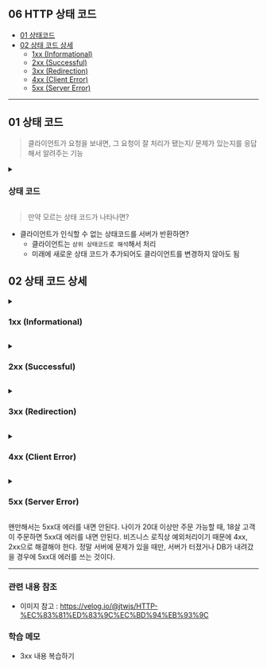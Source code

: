 ## 06 HTTP 상태 코드 ##
- [01 상태코드](#1)
- [02 상태 코드 상세](#2)
    - [1xx (Informational)](#2-1)
    - [2xx (Successful)](#2-2)
    - [3xx (Redirection)](#2-3)
    - [4xx (Client Error)](#2-4)
    - [5xx (Server Error)](#2-5)

---

<a name="1"></a>
## 01 상태 코드 ##

> 클라이언트가 요청을 보내면, 그 요청이 잘 처리가 됐는지/ 문제가 있는지를 응답해서 알려주는 기능

<details>
  <summary>
    <h3> 상태 코드 </h3>
  </summary>

- ``` 1xx (Informational) ```: 요청이 수신되어 처리 중(거이 사용되지 않음)
- ``` 2xx (Successful) ``` : 요청 정상 처리
- ``` 3xx (Redirection) ```: 요청을 완료하려면 추가 행동이 필요
- ``` 4xx (Client Error) ```: 클라이언트 오류, 잘못된 문법등으로 서버가 요청을 수행할 수 없음
- ``` 5xx (Server Error) ```: 서버 오류, 서버가 정상 요청을 처리하지 못함

</details>

> 만약 모르는 상태 코드가 나타나면?
- 클라이언트가 인식할 수 없는 상태코드를 서버가 반환하면?
    - 클라이언트는 ```상위 상태코드로 해석```해서 처리
    - 미래에 새로운 상태 코드가 추가되어도 클라이언트를 변경하지 않아도 됨

<a name="2"></a>
## 02 상태 코드 상세 ##

<a name="2-1"></a>
<details>
  <summary>
    <h3> 1xx (Informational) </h3>
  </summary>

- 요청이 서버에 수신되어 처리 중
- 이는 잘 사용되지 않는다

</details>

<a name="2-2"></a>
<details>
  <summary>
    <h3> 2xx (Successful) </h3>
  </summary>

- 성공
- 클라이언트에서 보낸 무언가가 잘 해결이 되었구나

```
- 200 OK
- 201 Creted
- 202 Accepted
- 204 No Content
```

- ```201 Creted```
    - 생성된 리소스는 응답의 Location 헤더 필드로 식별
    - ```Location: members/100```
- ```202 Accepted```
    - 요청이 접수되었으나 처리가 완료되지 않았음
    - 예) 요청 접수 후 서버에서는 1시간 있다가 배치를 하는 경우
- ```204 No Content```
    - 서버가 요청을 성공적으로 수행했지만, 응답 페이로드 본문에 보낼 데이터가 없음
    - 예) 웹 문서 편집기에서 save 버튼
    - save 버튼의 결과로 아무 내용이 없어도 된다
    - 결과 내용이 없어도 204 메시지(2xx)만으로 성공을 인식할 수 있다

</details>

<a name="2-3"></a>
<details>
  <summary>
    <h3> 3xx (Redirection) </h3>
  </summary>

> 요청을 완료하기 위해 유저 에이전트의 추가 조치 필요

```
- 300 Multiple Choices
- 301 Moved Permanently
- 302 Found
- 303 See Other
- 304 Not Modifiled
- 307 Temporary Redirect
- 308 Permanent Redirect
```

>
**"리다이렉션"은 무엇인가?**
- 웹 브라우저에는 3xx 응답의 결과에 Location 헤더가 있으면, 
- Location 위치로 자동 이동(리다이렉트)

<리다이렉션 종류>
- **영구 리다이렉션**
    - 특정 리소스의 URI가 영구적으로 이동
    - /members -> /users
    - /event  -> /new-event
- **일시 리다이렉션**
    - 일시적인 변경
    - 주문 완료 후 주문 내역 화면으로 이동
    - PGR: Post/Redirect/Get
- **특수 리다이렉션**
    - 결과 대신 캐시를 사용
>

- ```영구 리다이렉션```
    - 301, 308
    - 리소스 URL를 사용하지 않는다. 검색엔진 등에서도 변경 인지
    - **301 Moved Permanently**
        - 리다이렉트시 요청 메서드가 GET으로 변하고, 분문이 제거 될 수 있음(MAY)
    - **308 Permanent Redirect**
        - 301과 기능은 같음
        - 리다이렉트시 요청 메서드와 본문 유지(처음 POST를 보내면 리다이렉트)
- ```일시 리다이렉션``` 
    - 302, 307, 303
    - 리소스 URI가 일시적으로 변경
    - 영구적인 리다이렉션과 다르게 리다이렉션 됐다고 바꾸면 안된다. 
    - 다음에 어떻게 될지 모르기에 들어오는데로 받아야 한다.
    - 따라서 검색 엔진 등에서 URL을 변경하면 안된다.(실무에서 많이 사용)
    - **302 Found**
        - 리다이렉트시 요청 메서드가 GET으로 변하고, 분문이 제거 될 수 있음(MAY)
            - 영구 리다이렉션과 상황이 똑같다.
            - 처음에 스팩을 만들 때, 디테일하게 스팩이 안 적혀있다보니 브라우저에서 POST로 보내면 전부 GET으로 바꿔서 다시 리다이렉트를 하게 만들어서 307과 303이 나온 것이다.
    - **307 Temporary Redirect**
        - 302와 기능은 같음
        - 리다이렉트시 요청 [메서드]와 [본문] 유지(메서드를 변경하면 안된다. MUST NOT)
            - 예) POST는 POST, GET은 GET
    - **303 See Other**
        - 302와 기능은 같음
        - 리다이렉트시 요청 메서드가 GET으로 변경(명확하게 GET으로 변경)
> 302, 307, 303 모두 [GET으로 변경]한다. 하지만 실무에서 대부분 "302"를 사용한다.
- ```특수 리다이렉션``` 

---
```
<일시적인 리다이렉션 - 예시> 
    PGR: Post/Redirect/Get 
        - POST로 주문 후에 웹 브라우저를 새로고침하면?
            - 새로고침은 [다시 요청]! "중복 주문" 될 수 있다!
        - [해결방법]
            - PRG 사용 전 : 
            클라이언트에서 "URL: /order" POST 요청을 보내면
            서버에서 해당 DB에서 주문데이터를 저장하고 처리
            서버에서 응답을 내려준다 "HTTP/1.1 200 OK"
            ‼️ 이 때 "새로고침"하면 위의 패턴이 그대로 돌면서 중복 주문!
            - PRG 사용 :
            * 이 문제는 서버에서 막아주는 방법도 있지만 클라이언트에서도 방지할 수 있다(클라이언트에서 방지하는 것이 사용자 경험으로는 더 좋다)
            1) POST로 주문 후에 주문 결과 화면을 GET 메서드로 리다이렉트
            2) 새로고침 해도 결과 화면을 GET으로 조회
            3) 중복 주문 대신에 결과 화면만 GET으로 다시 요청
```
> 이미 URL이 POST > GET으로 리다이렉트 됨. 결과 화면이 GET이니까 새로고침 해도 GET이 나오는 것이다. 결론적으로 결과화면만 보여주는 것이다.

![스크린샷 2022-05-31 오후 1 54 49](https://user-images.githubusercontent.com/96563289/171095690-c4de8f32-6cbf-4690-a075-7cc142f88bea.png)

</details>

<a name="2-4"></a>
<details>
  <summary>
    <h3> 4xx (Client Error) </h3>
  </summary>

- 클라이언트 오류
- 클라이언트 요청에 잘못된 문법 등으로 서버가 요청을 수행할 수 없음
- ‼️ 클라이언트가 이미 잘못된 요청, 데이터를 보내고 있기 때문에 똑같은 재시도는 실패함

- **400 Bad Request**
- **클라이언트가 잘못된 요청을 해서 서버가 요청을 처리할 수 없음**
    - 요청 구문, 메시지 등 오류
    - 클라이언트는 요청 내용을 다시 검토하고 보내야 한다
    - 예) 요청 파라미터가 잘못되거나, API 스펙이 맞지 않을 때
- **401 Unauthorized**
- **클라이언트가 해당 리소스에 대한 인증이 필요함**
    - 인증(Authentication) 되지 않음
    - 401 오류 발생시 응답에 WWW-Authenticate 헤더와 함께 인증 방법을 설명
    - 예) 로그인 안 됨.
- **403 Forbidden**
- **서버가 요청을 이해했지만 승인을 거부함**
    - 주로 인증 자격 증명은 있지만, 접근 권한이 불충분한 경우
    - 예) 일반 회원이 로그인은 했지만, 추가 권한이 필요한 admin 페이지에 접근하려 했을 때
- **404 Not Found** 
- **요청 리소스를 찾을 수 없음**
    - 요청 리소스가 서버에 없음
    - 또는 클라이언트가 권한이 부족한 리소스에 접근할 때 "해당 리소스를 숨기고 싶을 때" 

</details>

<a name="2-5"></a>
<details>
  <summary>
    <h3> 5xx (Server Error) </h3>
  </summary>
- 서버 오류
- 서버에 문제가 있기 때문에 재시도 하면 성공할 수도 있음(복구가 되거나 등등)

- **500 Internal Server Error**
- **서버 문제로 오류 발생, 애매하면 500 오류**
    - 서버 내부 문제로 오류 발생
    - 애매하면 500 오류
- **503 Service Unavailable**
- **서비스 이용 불가**
    - 서버가 일시적인 과부하 또는 예정된 작업으로 잠시 요청을 처리할 수 없음
    - Retry-After 헤더 필드로 얼마 뒤에 복구 되는지 보낼 수도 있음

</details>

> 
왠만해서는 5xx대 에러를 내면 안된다. 
나이가 20대 이상만 주문 가능할 때, 18살 고객이 주문하면 5xx대 에러를 내면 안된다.
비즈니스 로직상 예외처리이기 때문에 4xx, 2xx으로 해결해야 한다.
정말 서버에 문제가 있을 때만, 서버가 터졌거나 DB가 내려갔을 경우에 5xx대 에러를 쓰는 것이다.
>

---
### 관련 내용 참조 ###
- 이미지 참고 : https://velog.io/@jtwjs/HTTP-%EC%83%81%ED%83%9C%EC%BD%94%EB%93%9C

### 학습 메모 ###
- 3xx 내용 복습하기

